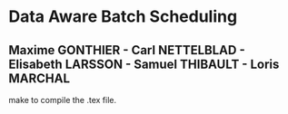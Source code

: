 # Data Aware Batch Scheduling

## Maxime GONTHIER - Carl NETTELBLAD - Elisabeth LARSSON - Samuel THIBAULT - Loris MARCHAL

make to compile the .tex file.
